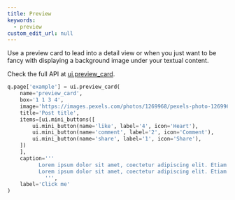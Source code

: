 ```yaml
---
title: Preview
keywords:
  - preview
custom_edit_url: null
---
```


Use a preview card to lead into a detail view or when you just want to be fancy with displaying a background image under your textual content.

Check the full API at [ui.preview_card](/docs/api/ui#preview_card).

```py
q.page['example'] = ui.preview_card(
    name='preview_card',
    box='1 1 3 4',
    image='https://images.pexels.com/photos/1269968/pexels-photo-1269968.jpeg?auto=compress',
    title='Post title',
    items=[ui.mini_buttons([
        ui.mini_button(name='like', label='4', icon='Heart'),
        ui.mini_button(name='comment', label='2', icon='Comment'),
        ui.mini_button(name='share', label='1', icon='Share'),
    ])
    ],
    caption='''
          Lorem ipsum dolor sit amet, coectetur adipiscing elit. Etiam ut hendrerit lectus.As Etiam venenatis id nulla a molestie.
          Lorem ipsum dolor sit amet, coectetur adipiscing elit. Etiam ut hendrerit lectus.As Etiam venenatis id nulla a molestie.
            ''',
    label='Click me'
)
```
